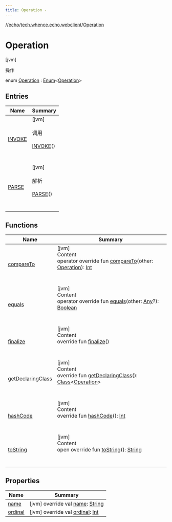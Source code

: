```yaml
---
title: Operation -
---
```

//[echo](../../index.md)/[tech.whence.echo.webclient](../index.md)/[Operation](index.md)



# Operation  
 [jvm] 

操作

enum [Operation](index.md) : [Enum](https://kotlinlang.org/api/latest/jvm/stdlib/kotlin/-enum/index.html)<[Operation](index.md)>    


## Entries  
  
|  Name|  Summary| 
|---|---|
| [INVOKE](-i-n-v-o-k-e/index.md)|  [jvm] <br><br>调用<br><br>[INVOKE](-i-n-v-o-k-e/index.md)()  <br>  <br>   <br>
| [PARSE](-p-a-r-s-e/index.md)|  [jvm] <br><br>解析<br><br>[PARSE](-p-a-r-s-e/index.md)()  <br>  <br>   <br>


## Functions  
  
|  Name|  Summary| 
|---|---|
| [compareTo](-p-a-r-s-e/index.md#kotlin/Enum/compareTo/#tech.whence.echo.webclient.Operation/PointingToDeclaration/)| [jvm]  <br>Content  <br>operator override fun [compareTo](-p-a-r-s-e/index.md#kotlin/Enum/compareTo/#tech.whence.echo.webclient.Operation/PointingToDeclaration/)(other: [Operation](index.md)): [Int](https://kotlinlang.org/api/latest/jvm/stdlib/kotlin/-int/index.html)  <br><br><br>
| [equals](../../tech.whence.echo.webclient.response/-response-mocker/-purpose/-p-a-r-s-e-d/index.md#kotlin/Enum/equals/#kotlin.Any?/PointingToDeclaration/)| [jvm]  <br>Content  <br>operator override fun [equals](../../tech.whence.echo.webclient.response/-response-mocker/-purpose/-p-a-r-s-e-d/index.md#kotlin/Enum/equals/#kotlin.Any?/PointingToDeclaration/)(other: [Any](https://kotlinlang.org/api/latest/jvm/stdlib/kotlin/-any/index.html)?): [Boolean](https://kotlinlang.org/api/latest/jvm/stdlib/kotlin/-boolean/index.html)  <br><br><br>
| [finalize](../../tech.whence.echo.webclient.response/-response-mocker/-purpose/-p-a-r-s-e-d/index.md#kotlin/Enum/finalize/#/PointingToDeclaration/)| [jvm]  <br>Content  <br>override fun [finalize](../../tech.whence.echo.webclient.response/-response-mocker/-purpose/-p-a-r-s-e-d/index.md#kotlin/Enum/finalize/#/PointingToDeclaration/)()  <br><br><br>
| [getDeclaringClass](../../tech.whence.echo.webclient.response/-response-mocker/-purpose/-p-a-r-s-e-d/index.md#kotlin/Enum/getDeclaringClass/#/PointingToDeclaration/)| [jvm]  <br>Content  <br>override fun [getDeclaringClass](../../tech.whence.echo.webclient.response/-response-mocker/-purpose/-p-a-r-s-e-d/index.md#kotlin/Enum/getDeclaringClass/#/PointingToDeclaration/)(): [Class](https://docs.oracle.com/javase/8/docs/api/java/lang/Class.html)<[Operation](index.md)>  <br><br><br>
| [hashCode](../../tech.whence.echo.webclient.response/-response-mocker/-purpose/-p-a-r-s-e-d/index.md#kotlin/Enum/hashCode/#/PointingToDeclaration/)| [jvm]  <br>Content  <br>override fun [hashCode](../../tech.whence.echo.webclient.response/-response-mocker/-purpose/-p-a-r-s-e-d/index.md#kotlin/Enum/hashCode/#/PointingToDeclaration/)(): [Int](https://kotlinlang.org/api/latest/jvm/stdlib/kotlin/-int/index.html)  <br><br><br>
| [toString](../../tech.whence.echo.webclient.response/-response-mocker/-purpose/-p-a-r-s-e-d/index.md#kotlin/Enum/toString/#/PointingToDeclaration/)| [jvm]  <br>Content  <br>open override fun [toString](../../tech.whence.echo.webclient.response/-response-mocker/-purpose/-p-a-r-s-e-d/index.md#kotlin/Enum/toString/#/PointingToDeclaration/)(): [String](https://kotlinlang.org/api/latest/jvm/stdlib/kotlin/-string/index.html)  <br><br><br>


## Properties  
  
|  Name|  Summary| 
|---|---|
| [name](index.md#tech.whence.echo.webclient/Operation/name/#/PointingToDeclaration/)|  [jvm] override val [name](index.md#tech.whence.echo.webclient/Operation/name/#/PointingToDeclaration/): [String](https://kotlinlang.org/api/latest/jvm/stdlib/kotlin/-string/index.html)   <br>
| [ordinal](index.md#tech.whence.echo.webclient/Operation/ordinal/#/PointingToDeclaration/)|  [jvm] override val [ordinal](index.md#tech.whence.echo.webclient/Operation/ordinal/#/PointingToDeclaration/): [Int](https://kotlinlang.org/api/latest/jvm/stdlib/kotlin/-int/index.html)   <br>

